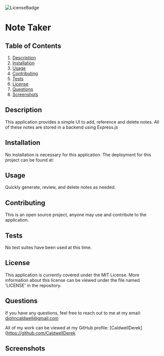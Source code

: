 ![LicenseBadge](https://img.shields.io/badge/License-MIT-blue)
# Note Taker

## Table of Contents
1. [Description](#description)
2. [Installation](#installation)
3. [Usage](#usage)
4. [Contributing](#contributing)
5. [Tests](#tests)
6. [License](#license)
7. [Questions](#questions)
8. [Screenshots](#screenshots)

## Description
This application provides a simple UI to add, reference and delete notes. All of these notes are stored in a backend using Express.js

## Installation
No installation is necessary for this application. The deployment for this project can be found at:

## Usage
Quickly generate, review, and delete notes as needed.

## Contributing
This is an open source project, anyone may use and contribute to the application.

## Tests
No test suites have been used at this time.

## License
This application is currently covered under the MIT License. More information about this license can be viewed under the file named 'LICENSE' in the repository.

## Questions
If you have any questions, feel free to reach out to me at my email: djohncaldwell@gmail.com

All of my work can be viewed at my GitHub profile: [CaldwellDerek](https://github.com/CaldwellDerek

## Screenshots